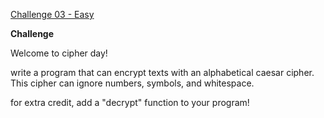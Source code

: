 [Challenge 03 - Easy](https://www.reddit.com/r/dailyprogrammer/comments/pkw2m/2112012_challenge_3_easy/)

**Challenge**

Welcome to cipher day!

write a program that can encrypt texts with an alphabetical caesar cipher. This cipher can ignore numbers, symbols, and whitespace.

for extra credit, add a "decrypt" function to your program!
